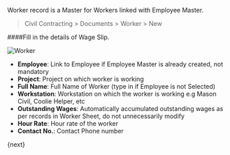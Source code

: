 <!-- title: Worker -->
<!-- no-breadcrumbs -->

Worker record is a Master for Workers linked with Employee Master.

> Civil Contracting > Documents > Worker > New


####Fill in the details of Wage Slip.


<img class="screenshot" alt="Worker" src="{{ docs_base_url }}/assets/img/worker/worker-1.png">
<ul>
 <li><strong>Employee</strong>: Link to Employee if Employee Master is already created, not mandatory</li>
 <li><strong>Project</strong>: Project on which worker is working</li>
 <li><strong>Full Name</strong>: Full Name of Worker (type in if Employee is not Selected)</li>
 <li><strong>Workstation</strong>: Workstation on which the worker is working e.g Mason Civil, Coolie Helper, etc</li>
 <li><strong>Outstanding Wages</strong>: Automatically accumulated outstanding wages as per records in Worker Sheet, do not unnecessarily modify</li>
 <li><strong>Hour Rate</strong>: Hour rate of the worker</li>
 <li><strong>Contact No.</strong>: Contact Phone number</li>
</ul>

{next}

<!-- autodoc -->
<!-- jinja -->
<!-- static -->

